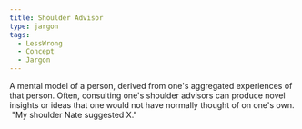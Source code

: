 ```yaml
---
title: Shoulder Advisor
type: jargon
tags:
  - LessWrong
  - Concept
  - Jargon
---
```




A mental model of a person, derived from one's aggregated experiences of that person. Often, consulting one's shoulder advisors can produce novel insights or ideas that one would not have normally thought of on one's own.  "My shoulder Nate suggested X."  
 